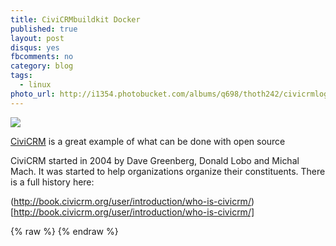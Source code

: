 ```yaml
---
title: CiviCRMbuildkit Docker
published: true
layout: post
disqus: yes
fbcomments: no
category: blog
tags: 
  - linux
photo_url: http://i1354.photobucket.com/albums/q698/thoth242/civicrmlogo-sq_zpscxh37iux.png
---
```


![](http://i1354.photobucket.com/albums/q698/thoth242/logo_zpsiat2tz1i.png)

[CiviCRM](https://civicrm.org/) is a great example of what can be done with open source

CiviCRM started in 2004 by Dave Greenberg, Donald Lobo and Michal Mach.  It was started to help organizations organize their constituents.  There is a full history here:

(http://book.civicrm.org/user/introduction/who-is-civicrm/)[http://book.civicrm.org/user/introduction/who-is-civicrm/]



{% raw  %}
{% endraw  %}
